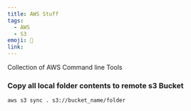 ```yaml
---
title: AWS Stuff
tags:
  - AWS
  - S3
emoji: 🌳
link: 
---
```

Collection of AWS Command line Tools


### Copy all local folder contents to remote s3 Bucket
```shell script
aws s3 sync . s3://bucket_name/folder
```
